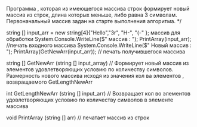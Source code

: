 Программа , которая из имеющегося массива строк формирует новый массив из строк, длина которых меньше, либо равна 3 символам. 
Первоначальный массив задан на старте выполнения алгоритма. 
*/

string [] input_arr = new string[4]{"Hello","3r", "H-", "(-" };   массив для обработки
System.Console.WriteLine($" массив :   ");
PrintArray(input_arr);                            //печать входного массива
System.Console.WriteLine($" Новый массив :  ");
PrintArray(GetNewArr(input_arr));                 // печать получившегося массива 

string [] GetNewArr (string [] input_array)       // Формирует новый массив из элементов удовлетворяющих условию по количеству символов.
                                                  Размерность нового массива исходя из значения кол ва элементов , возвращаемого GetLengthNewArr


int GetLengthNewArr (string [] input_arr)         // Возвращает кол во элементов удовлетворяющих условию по количеству символов в элементе массива

void PrintArray (string [] arr)      // печатает массив из строк 
